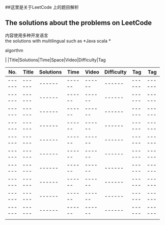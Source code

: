##这里是关于LeetCode 上的题目解析 
## The solutions about  the problems on LeetCode

内容使用多种开发语言  
the solutions with multilingual  such as  *Java scala *


algorthm

|  |Title|Solutions|Time|Space|Video|Difficulty|Tag  

| No.| Title | Solutions | Time |  Video |  Difficulty |  Tag |  Tag | 
| ------ | ------ | ------ | ------ | ------ | ------ | ------ | ------ |
| ------ | ------ | ------ | ------ | ------ | ------ | ------ | ------ |
| ------ | ------ | ------ | ------ | ------ | ------ | ------ | ------ |
| ------ | ------ | ------ | ------ | ------ | ------ | ------ | ------ |
| ------ | ------ | ------ | ------ | ------ | ------ | ------ | ------ |
| ------ | ------ | ------ | ------ | ------ | ------ | ------ | ------ |
| ------ | ------ | ------ | ------ | ------ | ------ | ------ | ------ |
| ------ | ------ | ------ | ------ | ------ | ------ | ------ | ------ |
| ------ | ------ | ------ | ------ | ------ | ------ | ------ | ------ |
| ------ | ------ | ------ | ------ | ------ | ------ | ------ | ------ |
| ------ | ------ | ------ | ------ | ------ | ------ | ------ | ------ |
|        |        |        |        |        |        |        |        |